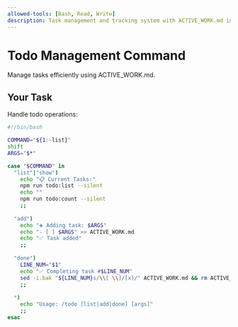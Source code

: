 ```yaml
---
allowed-tools: [Bash, Read, Write]
description: Task management and tracking system with ACTIVE_WORK.md integration
---
```


# Todo Management Command

Manage tasks efficiently using ACTIVE_WORK.md.

## Your Task
Handle todo operations:

```bash
#!/bin/bash

COMMAND="${1:-list}"
shift
ARGS="$*"

case "$COMMAND" in
  "list"|"show")
    echo "📋 Current Tasks:"
    npm run todo:list --silent
    echo ""
    npm run todo:count --silent
    ;;
    
  "add")
    echo "➕ Adding task: $ARGS"
    echo "- [ ] $ARGS" >> ACTIVE_WORK.md
    echo "✅ Task added"
    ;;
    
  "done")
    LINE_NUM="$1"
    echo "✅ Completing task #$LINE_NUM"
    sed -i.bak "${LINE_NUM}s/\\[ \\]/[x]/" ACTIVE_WORK.md && rm ACTIVE_WORK.md.bak
    ;;
    
  *)
    echo "Usage: /todo [list|add|done] [args]"
    ;;
esac
```